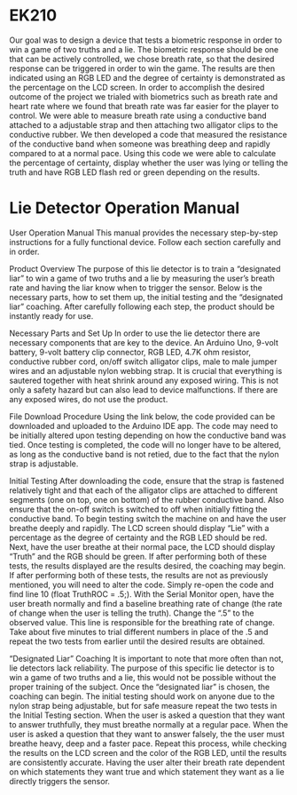 # EK210
Our goal was to design a device that tests a biometric response in order to win a game of two truths and a lie. The biometric response should be one that can be actively controlled, we chose breath rate, so that the desired response can be triggered in order to win the game. The results are then indicated using an RGB LED and the degree of certainty is demonstrated as the percentage on the LCD screen. In order to accomplish the desired outcome of the project we trialed with biometrics such as breath rate and heart rate where we found that breath rate was far easier for the player to control. We were able to measure breath rate using a conductive band attached to a adjustable strap and then attaching two alligator clips to the conductive rubber. We then developed a code that measured the resistance of the conductive band when someone was breathing deep and rapidly compared to at a normal pace. Using this code we were able to calculate the percentage of certainty, display whether the user was lying or telling the truth and have RGB LED flash red or green depending on the results. 

# Lie Detector Operation Manual

User Operation Manual
This manual provides the necessary step-by-step instructions for a fully functional device.
Follow each section carefully and in order.

Product Overview
The purpose of this lie detector is to train a “designated liar” to win a game of two truths and a lie by measuring the user’s breath rate and having the liar know when to trigger the sensor. Below is the necessary parts, how to set them up, the initial testing and the “designated liar” coaching. After carefully following each step, the product should be instantly ready for use.

Necessary Parts and Set Up
In order to use the lie detector there are necessary components that are key to the device. An Arduino Uno, 9-volt battery, 9-volt battery clip connector, RGB LED, 4.7K ohm resistor, conductive rubber cord, on/off switch alligator clips, male to male jumper wires and an adjustable nylon webbing strap. It is crucial that everything is sautered together with heat shrink around any exposed wiring. This is not only a safety hazard but can also lead to device malfunctions. If there are any exposed wires, do not use the product.

File Download Procedure
Using the link below, the code provided can be downloaded and uploaded to the Arduino IDE app. The code may need to be initially altered upon testing depending on how the conductive band was tied. Once testing is completed, the code will no longer have to be altered, as long as the conductive band is not retied, due to the fact that the nylon strap is adjustable. 

Initial Testing
After downloading the code, ensure that the strap is fastened relatively tight and that each of the alligator clips are attached to different segments (one on top, one on bottom) of the rubber conductive band. Also ensure that the on-off switch is switched to off when initially fitting the conductive band. To begin testing switch the machine on and have the user breathe deeply and rapidly. The LCD screen should display “Lie” with a percentage as the degree of certainty and the RGB LED should be red. Next, have the user breathe at their normal pace, the LCD should display “Truth” and the RGB should be green. If after performing both of these tests, the results displayed are the results desired, the coaching may begin. If after performing both of these tests, the results are not as previously mentioned, you will need to alter the code. Simply re-open the code and find line 10 (float TruthROC = .5;). With the Serial Monitor open, have the user breath normally and find a baseline breathing rate of change (the rate of change when the user is telling the truth). Change the “.5” to the observed value.  This line is responsible for the breathing rate of change. Take about five minutes to trial different numbers in place of the .5 and repeat the two tests from earlier until the desired results are obtained.

“Designated Liar” Coaching
It is important to note that more often than not, lie detectors lack reliability. The purpose of this specific lie detector is to win a game of two truths and a lie, this would not be possible without the proper training of the subject. Once the “designated liar” is chosen, the coaching can begin. The initial testing should work on anyone due to the nylon strap being adjustable, but for safe measure repeat the two tests in the Initial Testing section. When the user is asked a question that they want to answer truthfully, they must breathe normally at a regular pace. When the user is asked a question that they want to answer falsely, the the user must breathe heavy, deep and a faster pace. Repeat this process, while checking the results on the LCD screen and the color of the RGB LED, until the results are consistently accurate. Having the user alter their breath rate dependent on which statements they want true and which statement they want as a lie directly triggers the sensor. 
